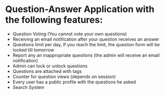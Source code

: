 # Question-Answer Application with the following features:
- Question Voting (You cannot vote your own questions)
- Receiving an email notification after your question receives an answer
- Questions limit per day, If you reach the limit, the question form will be locked till tomorrow
- Report any an inappropriate questions (the admin will receive an email notification)
- Admin can lock or unlock questions 
- Questions are attached with tags
- Counter for question views (depends on session)
- Every user has a public profile with the questions he asked
- Search System
